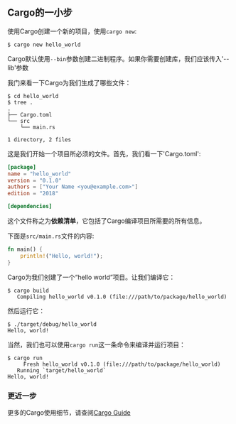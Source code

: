 ## Cargo的一小步

使用Cargo创建一个新的项目，使用`cargo new`:

```console
$ cargo new hello_world
```

Cargo默认使用`--bin`参数创建二进制程序。如果你需要创建库，我们应该传入'--lib'参数

我门来看一下Cargo为我们生成了哪些文件：

```console
$ cd hello_world
$ tree .
.
├── Cargo.toml
└── src
    └── main.rs

1 directory, 2 files
```

这是我们开始一个项目所必须的文件。首先，我们看一下'Cargo.toml':

```toml
[package]
name = "hello_world"
version = "0.1.0"
authors = ["Your Name <you@example.com>"]
edition = "2018"

[dependencies]
```

这个文件称之为**依赖清单**，它包括了Cargo编译项目所需要的所有信息。


下面是`src/main.rs`文件的内容:

```rust
fn main() {
    println!("Hello, world!");
}
```

Cargo为我们创建了一个“hello world”项目。让我们编译它：

```console
$ cargo build
   Compiling hello_world v0.1.0 (file:///path/to/package/hello_world)
```

然后运行它：

```console
$ ./target/debug/hello_world
Hello, world!
```

当然，我们也可以使用`cargo run`这一条命令来编译并运行项目：

```console
$ cargo run
     Fresh hello_world v0.1.0 (file:///path/to/package/hello_world)
   Running `target/hello_world`
Hello, world!
```

### 更近一步

更多的Cargo使用细节，请查阅[Cargo Guide](guide/index.html)
